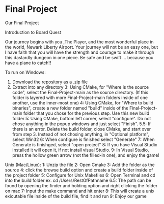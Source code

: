 # Final Project
 Our Final Project

Introduction to Board Quest

Our journey begins with you ,The Player, and the most wonderful place in the world, Newark Liberty Airport. Your journey will not be an easy one, but I have faith that you will have the strength and courage to make it through this dastardly dungeon in one piece. Be safe and be swift ... because you have a plane to catch!!

To run on Windows:
1) Download the repository as a .zip file
2) Extract into any directory
3: Using CMake, for "Where is the source code", select the Final-Project-main as the source directory. (If this folder is layered with more Final-Project-main folders inside of one another, use the inner-most one)
4: Using CMake, for "Where to build binaries", create a new folder named "build" inside of the Final-Project-main folder that you chose for the previous step. Use this new build folder
5: Using CMake, bottom left corner, select "configure". Do not chose anything in the popup windows and just select "Finish".
5.5: If there is an error. Delete the build folder, close CMake, and start over from step 3. Instead of not chosing anything, in "Optional platform", select Win32
6: When configure is finished select "Generate" 
7: When Generate is finishged, select "open project"
8: If you have Visual Studio installed it will open it, if not install visual Studio.
9: In Visual Studio, press the hollow green arrow (not the filled-in one), and enjoy the game!

Unix (Mac/Linux): 
1: Unzip the file 
2: Open Cmake
3: Add the folder as the source
4: click the browse build option and create a build folder inside of the project folder 
5: Configure for Unix Makefiles
6: Open Terminal and cd into the build folder ex. cd /Users/RestOfPathname
6.5: The path can be found by opening the finder and holding option and right clicking the folder on mac
7: Input the make command and hit enter
8: This will create a unix exicutable file inside of the build file, find it and run
9: Enjoy our game
